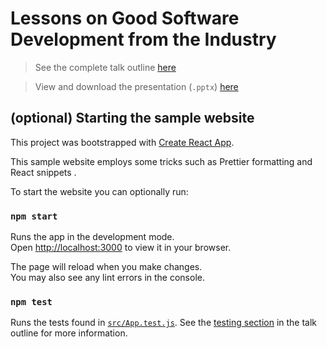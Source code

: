 # Lessons on Good Software Development from the Industry

> See the complete talk outline [here](resources/outline.md)

> View and download the presentation (`.pptx`) [here](resources/lunch-and-learn-presentation.pptx)
## (optional) Starting the sample website

This project was bootstrapped with [Create React App](https://github.com/facebook/create-react-app).

This sample website employs some tricks such as Prettier formatting and React
snippets .

To start the website you can optionally run:

### `npm start`

Runs the app in the development mode.\
Open [http://localhost:3000](http://localhost:3000) to view it in your browser.

The page will reload when you make changes.\
You may also see any lint errors in the console.

### `npm test`

Runs the tests found in [`src/App.test.js`](src/App.test.js). See the [testing
section](./resources/outline.md#testing) in the talk outline for more
information.

